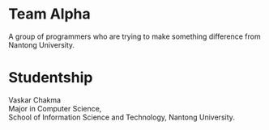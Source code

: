 # Team Alpha
A group of programmers who are trying to make something difference from Nantong University.

# Studentship 
Vaskar Chakma <br>
Major in Computer Science,<br>
School of Information Science and Technology, Nantong University.
